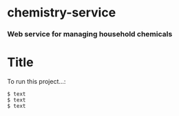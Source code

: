 # chemistry-service
### Web service for managing household chemicals

# Title
To run this project...:

```
$ text
$ text
$ text
```